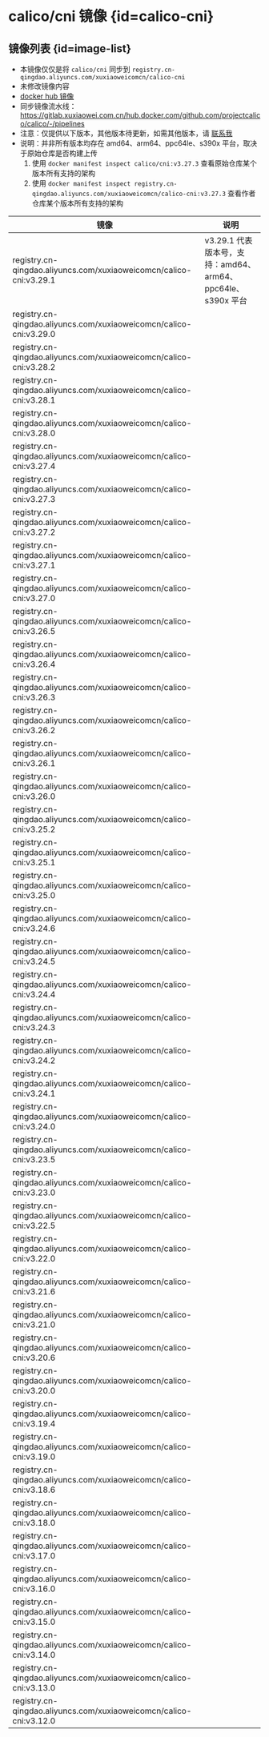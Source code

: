 # calico/cni 镜像 {id=calico-cni}

## 镜像列表 {id=image-list}

- 本镜像仅仅是将 `calico/cni` 同步到 `registry.cn-qingdao.aliyuncs.com/xuxiaoweicomcn/calico-cni`
- 未修改镜像内容
- [docker hub 镜像](https://hub.docker.com/r/calico/cni)
- 同步镜像流水线：https://gitlab.xuxiaowei.com.cn/hub.docker.com/github.com/projectcalico/calico/-/pipelines
- 注意：仅提供以下版本，其他版本待更新，如需其他版本，请 [联系我](../../../guide/website.md)
- 说明：并非所有版本均存在 amd64、arm64、ppc64le、s390x 平台，取决于原始仓库是否构建上传
    1. 使用 `docker manifest inspect calico/cni:v3.27.3` 查看原始仓库某个版本所有支持的架构
    2. 使用 `docker manifest inspect registry.cn-qingdao.aliyuncs.com/xuxiaoweicomcn/calico-cni:v3.27.3` 查看作者仓库某个版本所有支持的架构

| 镜像                                                                 | 说明                                            |
|--------------------------------------------------------------------|-----------------------------------------------|
| registry.cn-qingdao.aliyuncs.com/xuxiaoweicomcn/calico-cni:v3.29.1 | v3.29.1 代表版本号，支持：amd64、arm64、ppc64le、s390x 平台 |
| registry.cn-qingdao.aliyuncs.com/xuxiaoweicomcn/calico-cni:v3.29.0 |                                               |
| registry.cn-qingdao.aliyuncs.com/xuxiaoweicomcn/calico-cni:v3.28.2 |                                               |
| registry.cn-qingdao.aliyuncs.com/xuxiaoweicomcn/calico-cni:v3.28.1 |                                               |
| registry.cn-qingdao.aliyuncs.com/xuxiaoweicomcn/calico-cni:v3.28.0 |                                               |
| registry.cn-qingdao.aliyuncs.com/xuxiaoweicomcn/calico-cni:v3.27.4 |                                               |
| registry.cn-qingdao.aliyuncs.com/xuxiaoweicomcn/calico-cni:v3.27.3 |                                               |
| registry.cn-qingdao.aliyuncs.com/xuxiaoweicomcn/calico-cni:v3.27.2 |                                               |
| registry.cn-qingdao.aliyuncs.com/xuxiaoweicomcn/calico-cni:v3.27.1 |                                               |
| registry.cn-qingdao.aliyuncs.com/xuxiaoweicomcn/calico-cni:v3.27.0 |                                               |
| registry.cn-qingdao.aliyuncs.com/xuxiaoweicomcn/calico-cni:v3.26.5 |                                               |
| registry.cn-qingdao.aliyuncs.com/xuxiaoweicomcn/calico-cni:v3.26.4 |                                               |
| registry.cn-qingdao.aliyuncs.com/xuxiaoweicomcn/calico-cni:v3.26.3 |                                               |
| registry.cn-qingdao.aliyuncs.com/xuxiaoweicomcn/calico-cni:v3.26.2 |                                               |
| registry.cn-qingdao.aliyuncs.com/xuxiaoweicomcn/calico-cni:v3.26.1 |                                               |
| registry.cn-qingdao.aliyuncs.com/xuxiaoweicomcn/calico-cni:v3.26.0 |                                               |
| registry.cn-qingdao.aliyuncs.com/xuxiaoweicomcn/calico-cni:v3.25.2 |                                               |
| registry.cn-qingdao.aliyuncs.com/xuxiaoweicomcn/calico-cni:v3.25.1 |                                               |
| registry.cn-qingdao.aliyuncs.com/xuxiaoweicomcn/calico-cni:v3.25.0 |                                               |
| registry.cn-qingdao.aliyuncs.com/xuxiaoweicomcn/calico-cni:v3.24.6 |                                               |
| registry.cn-qingdao.aliyuncs.com/xuxiaoweicomcn/calico-cni:v3.24.5 |                                               |
| registry.cn-qingdao.aliyuncs.com/xuxiaoweicomcn/calico-cni:v3.24.4 |                                               |
| registry.cn-qingdao.aliyuncs.com/xuxiaoweicomcn/calico-cni:v3.24.3 |                                               |
| registry.cn-qingdao.aliyuncs.com/xuxiaoweicomcn/calico-cni:v3.24.2 |                                               |
| registry.cn-qingdao.aliyuncs.com/xuxiaoweicomcn/calico-cni:v3.24.1 |                                               |
| registry.cn-qingdao.aliyuncs.com/xuxiaoweicomcn/calico-cni:v3.24.0 |                                               |
| registry.cn-qingdao.aliyuncs.com/xuxiaoweicomcn/calico-cni:v3.23.5 |                                               |
| registry.cn-qingdao.aliyuncs.com/xuxiaoweicomcn/calico-cni:v3.23.0 |                                               |
| registry.cn-qingdao.aliyuncs.com/xuxiaoweicomcn/calico-cni:v3.22.5 |                                               |
| registry.cn-qingdao.aliyuncs.com/xuxiaoweicomcn/calico-cni:v3.22.0 |                                               |
| registry.cn-qingdao.aliyuncs.com/xuxiaoweicomcn/calico-cni:v3.21.6 |                                               |
| registry.cn-qingdao.aliyuncs.com/xuxiaoweicomcn/calico-cni:v3.21.0 |                                               |
| registry.cn-qingdao.aliyuncs.com/xuxiaoweicomcn/calico-cni:v3.20.6 |                                               |
| registry.cn-qingdao.aliyuncs.com/xuxiaoweicomcn/calico-cni:v3.20.0 |                                               |
| registry.cn-qingdao.aliyuncs.com/xuxiaoweicomcn/calico-cni:v3.19.4 |                                               |
| registry.cn-qingdao.aliyuncs.com/xuxiaoweicomcn/calico-cni:v3.19.0 |                                               |
| registry.cn-qingdao.aliyuncs.com/xuxiaoweicomcn/calico-cni:v3.18.6 |                                               |
| registry.cn-qingdao.aliyuncs.com/xuxiaoweicomcn/calico-cni:v3.18.0 |                                               |
| registry.cn-qingdao.aliyuncs.com/xuxiaoweicomcn/calico-cni:v3.17.0 |                                               |
| registry.cn-qingdao.aliyuncs.com/xuxiaoweicomcn/calico-cni:v3.16.0 |                                               |
| registry.cn-qingdao.aliyuncs.com/xuxiaoweicomcn/calico-cni:v3.15.0 |                                               |
| registry.cn-qingdao.aliyuncs.com/xuxiaoweicomcn/calico-cni:v3.14.0 |                                               |
| registry.cn-qingdao.aliyuncs.com/xuxiaoweicomcn/calico-cni:v3.13.0 |                                               |
| registry.cn-qingdao.aliyuncs.com/xuxiaoweicomcn/calico-cni:v3.12.0 |                                               |

<style>

._image_registry_cn-qingdao_aliyuncs_com_xuxiaoweicomcn_calico-cni table tr th:nth-child(1), 
._image_registry_cn-qingdao_aliyuncs_com_xuxiaoweicomcn_calico-cni table tr td:nth-child(1) {
    min-width: 485px;
}

._image_registry_cn-qingdao_aliyuncs_com_xuxiaoweicomcn_calico-cni table tr th:nth-child(2), 
._image_registry_cn-qingdao_aliyuncs_com_xuxiaoweicomcn_calico-cni table tr td:nth-child(2) {
    min-width: 455px;
}

</style>